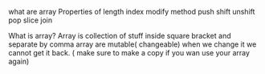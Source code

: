 what are array
Properties of length
index
modify
method push shift unshift pop
slice
join

What is array?
Array is collection of stuff inside square bracket and separate by comma
array are mutable( changeable) when we change it we cannot get it back. ( make sure to make a copy if you wan use your array again)